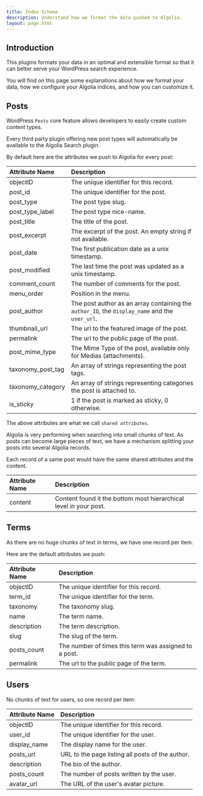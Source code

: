 ```yaml
---
title: Index Schema
description: Understand how we format the data pushed to Algolia.
layout: page.html
---
```


## Introduction

This plugins formats your data in an optimal and extensible format so that it can better serve your WordPress search experience.

You will find on this page some explanations about how we format your data, how we configure your Algolia indices, and how you can customize it.


## Posts

WordPress `Posts` core feature allows developers to easily create custom content types.

Every third party plugin offering new post types will automatically be available to the Algolia Search plugin.

By default here are the attributes we push to Algolia for every post:

| Attribute Name    | Description                                                                                    |
|:------------------|:-----------------------------------------------------------------------------------------------|
| objectID          | The unique identifier for this record.                                                         |
| post_id           | The unique identifier for the post.                                                            |
| post_type         | The post type slug.                                                                            |
| post_type_label   | The post type nice-name.                                                                       |
| post_title        | The title of the post.                                                                         |
| post_excerpt      | The excerpt of the post. An empty string if not available.                                     |
| post_date         | The first publication date as a unix timestamp.                                                |
| post_modified     | The last time the post was updated as a unix timestamp.                                        |
| comment_count     | The number of comments for the post.                                                           |
| menu_order        | Position in the menu.                                                                          |
| post_author       | The post author as an array containing the `author_ID`, the `display_name` and the `user_url`. |
| thumbnail_url     | The url to the featured image of the post.                                                     |
| permalink         | The url to the public page of the post.                                                        |
| post_mime_type    | The Mime Type of the post, available only for Medias (attachments).                            |
| taxonomy_post_tag | An array of strings representing the post tags.                                                |
| taxonomy_category | An array of strings representing categories the post is attached to.                           |
| is_sticky         | 1 if the post is marked as sticky, 0 otherwise.                                                |

The above attributes are what we call `shared attributes`.

Algolia is very performing when searching into small chunks of text. As posts can become large pieces of text, we have a mechanism splitting your posts into several Algolia records.

Each record of a same post would have the same shared attributes and the content.

| Attribute Name | Description                                                       |
|:---------------|:------------------------------------------------------------------|
| content        | Content found it the bottom most hierarchical level in your post. |


## Terms

As there are no huge chunks of text in terms, we have one record per item.

Here are the default attributes we push:

| Attribute Name | Description                                           |
|:---------------|:------------------------------------------------------|
| objectID       | The unique identifier for this record.                |
| term_id        | The unique identifier for the term.                   |
| taxonomy       | The taxonomy slug.                                    |
| name           | The term name.                                        |
| description    | The term description.                                 |
| slug           | The slug of the term.                                 |
| posts_count    | The number of times this term was assigned to a post. |
| permalink      | The url to the public page of the term.               |

## Users

No chunks of text for users, so one record per item:

| Attribute Name | Description                                      |
|:---------------|:-------------------------------------------------|
| objectID       | The unique identifier for this record.           |
| user_id        | The unique identifier for the user.              |
| display_name   | The display name for the user.                   |
| posts_url      | URL to the page listing all posts of the author. |
| description    | The bio of the author.                           |
| posts_count    | The number of posts written by the user.         |
| avatar_url     | The URL of the user's avatar picture.            |
